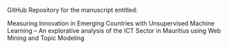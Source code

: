 GitHub Repository for the manuscript entitled:

Measuring Innovation in Emerging Countries with Unsupervised Machine Learning – An explorative analysis of the ICT Sector in Mauritius using Web Mining and Topic Modeling
